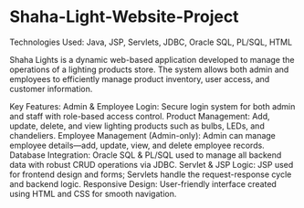 # Shaha-Light-Website-Project
Technologies Used: Java, JSP, Servlets, JDBC, Oracle SQL, PL/SQL, HTML

Shaha Lights is a dynamic web-based application developed to manage the operations of a lighting products store. The system allows both admin and employees to efficiently manage product inventory, user access, and customer information.

Key Features:
Admin & Employee Login: Secure login system for both admin and staff with role-based access control.
Product Management: Add, update, delete, and view lighting products such as bulbs, LEDs, and chandeliers.
Employee Management (Admin-only): Admin can manage employee details—add, update, view, and delete employee records.
Database Integration: Oracle SQL & PL/SQL used to manage all backend data with robust CRUD operations via JDBC.
Servlet & JSP Logic: JSP used for frontend design and forms; Servlets handle the request-response cycle and backend logic.
Responsive Design: User-friendly interface created using HTML and CSS for smooth navigation.
